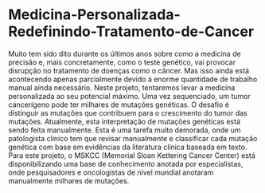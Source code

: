 # Medicina-Personalizada-Redefinindo-Tratamento-de-Cancer
Muito tem sido dito durante os últimos anos sobre como a medicina de precisão e, mais concretamente, como o teste genético, vai provocar disrupção no tratamento de doenças como o câncer.  Mas isso ainda está acontecendo apenas parcialmente devido à enorme quantidade de trabalho manual ainda necessário. Neste projeto, tentaremos levar a medicina personalizada ao seu potencial máximo. Uma vez sequenciado, um tumor cancerígeno pode ter milhares de mutações genéticas. O desafio é distinguir as mutações que contribuem para o crescimento do tumor das mutações.  Atualmente, esta interpretação de mutações genéticas está sendo feita manualmente. Esta é uma tarefa muito demorada, onde um patologista clínico tem que revisar manualmente e classificar cada mutação genética com base em evidências da literatura clínica baseada em texto.  Para este projeto, o MSKCC (Memorial Sloan Kettering Cancer Center) está disponibilizando uma base de conhecimento anotada por especialistas, onde pesquisadores e oncologistas de nível mundial anotaram manualmente milhares de mutações.
